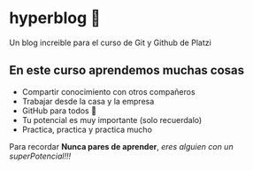 # hyperblog 💚
Un blog increible para el curso de Git y Github de Platzi

## En este curso aprendemos muchas cosas
- Compartir conocimiento con otros compañeros
- Trabajar desde la casa y la empresa
- GitHub para todos 💪
- Tu potencial es muy importante (solo recuerdalo)
- Practica, practica y practica mucho

Para recordar **Nunca pares de aprender**, *eres alguien con un superPotencial!!!*